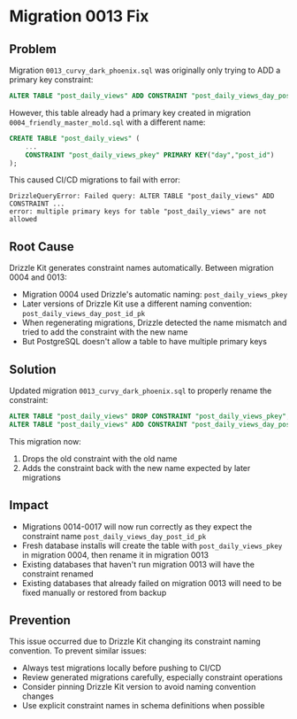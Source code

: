 # Migration 0013 Fix

## Problem

Migration `0013_curvy_dark_phoenix.sql` was originally only trying to ADD a primary key constraint:

```sql
ALTER TABLE "post_daily_views" ADD CONSTRAINT "post_daily_views_day_post_id_pk" PRIMARY KEY("day","post_id");
```

However, this table already had a primary key created in migration `0004_friendly_master_mold.sql` with a different name:

```sql
CREATE TABLE "post_daily_views" (
	...
	CONSTRAINT "post_daily_views_pkey" PRIMARY KEY("day","post_id")
);
```

This caused CI/CD migrations to fail with error:
```
DrizzleQueryError: Failed query: ALTER TABLE "post_daily_views" ADD CONSTRAINT ...
error: multiple primary keys for table "post_daily_views" are not allowed
```

## Root Cause

Drizzle Kit generates constraint names automatically. Between migration 0004 and 0013:
- Migration 0004 used Drizzle's automatic naming: `post_daily_views_pkey` 
- Later versions of Drizzle Kit use a different naming convention: `post_daily_views_day_post_id_pk`
- When regenerating migrations, Drizzle detected the name mismatch and tried to add the constraint with the new name
- But PostgreSQL doesn't allow a table to have multiple primary keys

## Solution

Updated migration `0013_curvy_dark_phoenix.sql` to properly rename the constraint:

```sql
ALTER TABLE "post_daily_views" DROP CONSTRAINT "post_daily_views_pkey";--> statement-breakpoint
ALTER TABLE "post_daily_views" ADD CONSTRAINT "post_daily_views_day_post_id_pk" PRIMARY KEY("day","post_id");
```

This migration now:
1. Drops the old constraint with the old name
2. Adds the constraint back with the new name expected by later migrations

## Impact

- Migrations 0014-0017 will now run correctly as they expect the constraint name `post_daily_views_day_post_id_pk`
- Fresh database installs will create the table with `post_daily_views_pkey` in migration 0004, then rename it in migration 0013
- Existing databases that haven't run migration 0013 will have the constraint renamed
- Existing databases that already failed on migration 0013 will need to be fixed manually or restored from backup

## Prevention

This issue occurred due to Drizzle Kit changing its constraint naming convention. To prevent similar issues:
- Always test migrations locally before pushing to CI/CD
- Review generated migrations carefully, especially constraint operations
- Consider pinning Drizzle Kit version to avoid naming convention changes
- Use explicit constraint names in schema definitions when possible
